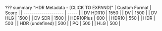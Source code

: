 ??? summary "HDR Metadata - [CLICK TO EXPAND]"
    | Custom Format        | Score |
    | -------------------- | ----- |
    | DV HDR10             | 1550  |
    | DV                   | 1500  |
    | DV HLG               | 1500  |
    | DV SDR               | 1500  |
    | HDR10Plus            | 600   |
    | HDR10                | 550   |
    | HDR                  | 500   |
    | HDR (undefined)      | 500   |
    | PQ                   | 500   |
    | HLG                  | 500   |
